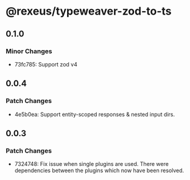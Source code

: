# @rexeus/typeweaver-zod-to-ts

## 0.1.0

### Minor Changes

- 73fc785: Support zod v4

## 0.0.4

### Patch Changes

- 4e5b0ea: Support entity-scoped responses & nested input dirs.

## 0.0.3

### Patch Changes

- 7324748: Fix issue when single plugins are used. There were dependencies between the plugins which
  now have been resolved.
